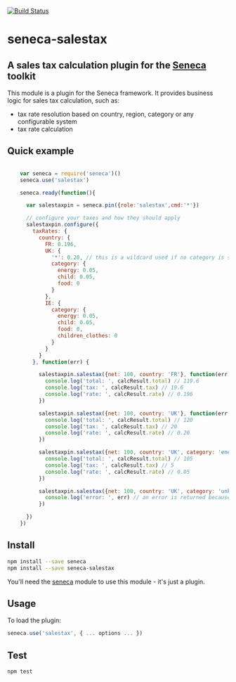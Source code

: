 
[![Build Status](https://api.travis-ci.org/nherment/seneca-salestax.png?branch=master)](https://travis-ci.org/nherment/seneca-salestax)

# seneca-salestax

## A sales tax calculation plugin for the [Seneca](http://senecajs.org) toolkit

This module is a plugin for the Seneca framework. It provides business logic for sales tax calculation, such as:

   * tax rate resolution based on country, region, category or any configurable system
   * tax rate calculation


## Quick example

```JavaScript

    var seneca = require('seneca')()
    seneca.use('salestax')

    seneca.ready(function(){

      var salestaxpin = seneca.pin({role:'salestax',cmd:'*'})

      // configure your taxes and how they should apply
      salestaxpin.configure({
        taxRates: {
          country: {
            FR: 0.196,
            UK: {
              '*': 0.20, // this is a wildcard used if no category is specified
              category: {
                energy: 0.05,
                child: 0.05,
                food: 0
              }
            },
            IE: {
              category: {
                energy: 0.05,
                child: 0.05,
                food: 0,
                children_clothes: 0
              }
            }
          }
        }, function(err) {

          salestaxpin.salestax({net: 100, country: 'FR'}, function(err, calcResult){
            console.log('total: ', calcResult.total) // 119.6
            console.log('tax: ', calcResult.tax) // 19.6
            console.log('rate: ', calcResult.rate) // 0.196
          })

          salestaxpin.salestax({net: 100, country: 'UK'}, function(err, calcResult){
            console.log('total: ', calcResult.total) // 120
            console.log('tax: ', calcResult.tax) // 20
            console.log('rate: ', calcResult.rate) // 0.20
          })

          salestaxpin.salestax({net: 100, country: 'UK', category: 'energy'}, function(err, calcResult){
            console.log('total: ', calcResult.total) // 105
            console.log('tax: ', calcResult.tax) // 5
            console.log('rate: ', calcResult.rate) // 0.05
          })

          salestaxpin.salestax({net: 100, country: 'UK', category: 'unknown'}, function(err, calcResult){
            console.log('error: ', err) // an error is returned because the category does not match a tax rate
          })

      })
    })
```



## Install

```sh
npm install --save seneca
npm install --save seneca-salestax
```

You'll need the [seneca](http://github.com/rjrodger/seneca) module to use this module - it's just a plugin.


## Usage

To load the plugin:

```JavaScript
seneca.use('salestax', { ... options ... })
```


## Test

```sh
npm test
```
